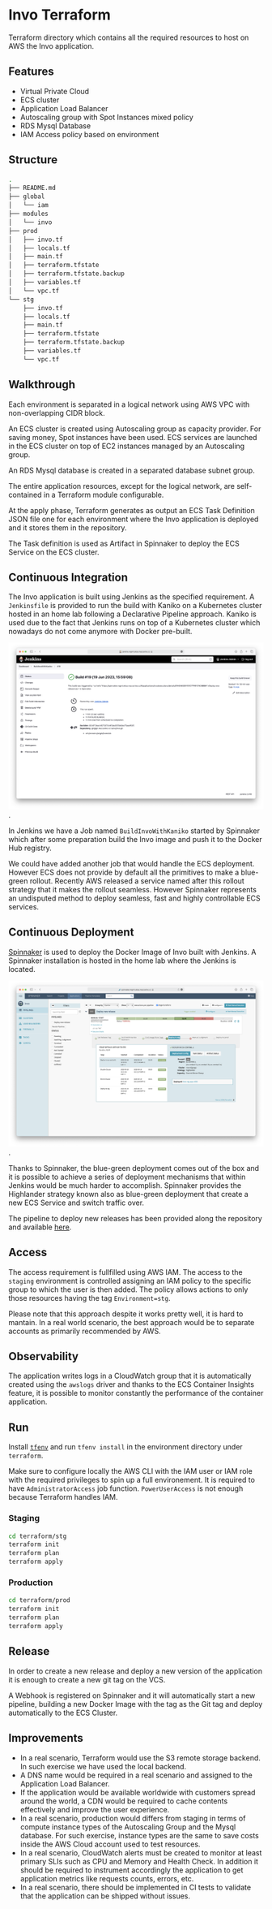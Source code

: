 # Invo Terraform

Terraform directory which contains all the required resources to host on AWS the Invo application.

## Features

- Virtual Private Cloud
- ECS cluster
- Application Load Balancer
- Autoscaling group with Spot Instances mixed policy
- RDS Mysql Database
- IAM Access policy based on environment

## Structure

```sh
.
├── README.md
├── global
│   └── iam
├── modules
│   └── invo
├── prod
│   ├── invo.tf
│   ├── locals.tf
│   ├── main.tf
│   ├── terraform.tfstate
│   ├── terraform.tfstate.backup
│   ├── variables.tf
│   └── vpc.tf
└── stg
    ├── invo.tf
    ├── locals.tf
    ├── main.tf
    ├── terraform.tfstate
    ├── terraform.tfstate.backup
    ├── variables.tf
    └── vpc.tf
```

## Walkthrough

Each environment is separated in a logical network using AWS VPC with non-overlapping CIDR block.

An ECS cluster is created using Autoscaling group as capacity provider. For saving money, Spot instances have been used. ECS services are launched in the ECS cluster on top of EC2 instances managed by an Autoscaling group.

An RDS Mysql database is created in a separated database subnet group.

The entire application resources, except for the logical network, are self-contained in a Terraform module configurable.

At the apply phase, Terraform generates as output an ECS Task Definition JSON file one for each environment where the Invo application is deployed and it stores them in the repository.

The Task definition is used as Artifact in Spinnaker to deploy the ECS Service on the ECS cluster.

## Continuous Integration

The Invo application is built using Jenkins as the specified requirement. A `Jenkinsfile` is provided to run the build with Kaniko on a Kubernetes cluster hosted in an home lab following a Declarative Pipeline approach. Kaniko is used due to the fact that Jenkins runs on top of a Kubernetes cluster which nowadays do not come anymore with Docker pre-built.

![jenkins](/images/jenkins.png "Jenkins").

In Jenkins we have a Job named `BuildInvoWithKaniko` started by Spinnaker which after some preparation build the Invo image and push it to the Docker Hub registry.

We could have added another job that would handle the ECS deployment. However ECS does not provide by default all the primitives to make a blue-green rollout. Recently AWS released a service named after this rollout strategy that it makes the rollout seamless. However Spinnaker represents an undisputed method to deploy seamless, fast and highly controllable ECS services.

## Continuous Deployment

[Spinnaker](https://spinnaker.io) is used to deploy the Docker Image of Invo built with Jenkins. A Spinnaker installation is hosted in the home lab where the Jenkins is located.

![spinnaker](/images/spinnaker.png "Spinnaker").

Thanks to Spinnaker, the blue-green deployment comes out of the box and it is possible to achieve a series of deployment mechanisms that within Jenkins would be much harder to accomplish. Spinnaker provides the Highlander strategy known also as blue-green deployment that create a new ECS Service and switch traffic over.

The pipeline to deploy new releases has been provided along the repository and available [here](../pipeline.json).

## Access

The access requirement is fullfilled using AWS IAM. The access to the `staging` environment is controlled assigning an IAM policy to the specific group to which the user is then added. The policy allows actions to only those resources having the tag `Environment=stg`.

Please note that this approach despite it works pretty well, it is hard to mantain. In a real world scenario, the best approach would be to separate accounts as primarily recommended by AWS.

## Observability

The application writes logs in a CloudWatch group that it is automatically created using the `awslogs` driver and thanks to the ECS Container Insights feature, it is possible to monitor constantly the performance of the container application.

## Run

Install [`tfenv`](https://github.com/tfutils/tfenv) and run `tfenv install` in the environment directory under `terraform`.

Make sure to configure locally the AWS CLI with the IAM user or IAM role with the required privileges to spin up a full environement. It is required to have `AdministratorAccess` job function. `PowerUserAccess` is not enough because Terraform handles IAM.

### Staging

```sh
cd terraform/stg
terraform init
terraform plan
terraform apply
```

### Production

```sh
cd terraform/prod
terraform init
terraform plan
terraform apply
```

## Release

In order to create a new release and deploy a new version of the application it is enough to create a new git tag on the VCS.

A Webhook is registered on Spinnaker and it will automatically start a new pipeline, building a new Docker Image with the tag as the Git tag and deploy automatically to the ECS Cluster.

## Improvements

- In a real scenario, Terraform would use the S3 remote storage backend. In such exercise we have used the local backend.
- A DNS name would be required in a real scenario and assigned to the Application Load Balancer.
- If the application would be available worldwide with customers spread around the world, a CDN would be required to cache contents effectively and improve the user experience.
- In a real scenario, production would differs from staging in terms of compute instance types of the Autoscaling Group and the Mysql database. For such exercise, instance types are the same to save costs inside the AWS Cloud account used to test resources.
- In a real scenario, CloudWatch alerts must be created to monitor at least primary SLIs such as CPU and Memory and Health Check. In addition it should be required to instrument accordingly the application to get application metrics like requests counts, errors, etc.
- In a real scenario, there should be implemented in CI tests to validate that the application can be shipped without issues. 
